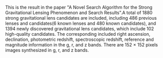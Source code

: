 This is the result in the paper "A Novel Search Algorithm for the Strong Gravitational Lensing Phenomenon and Search Results".A total of 1880 strong gravitational lens candidates are included, including 486 previous lenses and candidates(6 known lenses and 480 known candidates), and 1394 newly discovered gravitational lens candidates, which include 102 high-quality candidates.
The corresponding included right ascension, declination, photometric redshift, spectroscopic redshift, reference and magnitude information in the g, r, and z bands. 
There are 152 × 152 pixels images synthesized in g, r, and z bands.



<!---
Liuyangyang24/Liuyangyang24 is a ✨ special ✨ repository because its `README.md` (this file) appears on your GitHub profile.
You can click the Preview link to take a look at your changes.
--->
